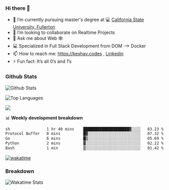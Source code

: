 ### Hi there 👋

- 🔭 I’m currently pursuing master's degree at 💻 [California State University, Fullerton](http://www.fullerton.edu/) 
- 👯 I’m looking to collaborate on Realtime Projects
- 💬 Ask me about Web 🕸
- 💻 Specialized in Full Stack Development from DOM --> Docker
- 📫 How to reach me: https://keshav.codes , [Linkedin](https://www.linkedin.com/in/keshavlingala/)
- ⚡ Fun fact: It’s all 0’s and 1’s

### Github Stats
![Github Stats](https://github-readme-stats.vercel.app/api?username=keshavlingala&count_private=true&show_icons=true&theme=radical)

![Top Languages](https://github-readme-stats.vercel.app/api/top-langs/?username=keshavlingala&show_icons=true&theme=radical)

![](https://komarev.com/ghpvc/?username=keshavlingala)

📊 **Weekly development breakdown**

<!--START_SECTION:waka-->

```txt
sh                1 hr 40 mins    ████████████████████▓░░░░   83.23 %
Protocol Buffer   8 mins          █▓░░░░░░░░░░░░░░░░░░░░░░░   07.32 %
Go                6 mins          █▒░░░░░░░░░░░░░░░░░░░░░░░   05.69 %
Python            2 mins          ▓░░░░░░░░░░░░░░░░░░░░░░░░   02.22 %
Bash              1 min           ▒░░░░░░░░░░░░░░░░░░░░░░░░   01.42 %
```

<!--END_SECTION:waka-->


[![wakatime](https://wakatime.com/badge/user/62bfdbc7-082c-40a7-b4bd-f9280d51aeed.svg)](https://wakatime.com/@62bfdbc7-082c-40a7-b4bd-f9280d51aeed)


### Breakdown

![Wakatime Stats](https://github-readme-stats.vercel.app/api/wakatime?username=keshavlingala)